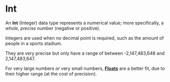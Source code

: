 # Int

An **Int** \(Integer\) data type represents a numerical value; more specifically, a _whole, precise_ number \(negative or positive\).

Integers are used when no decimal point is required, such as the amount of people in a sports stadium.

They are very precise but only have a range of between -2,147,483,648 and 2,147,483,647.

For very large numbers or very small numbers, [**Floats**](float.md) are a better fit, due to their higher range \(at the cost of precision\).

